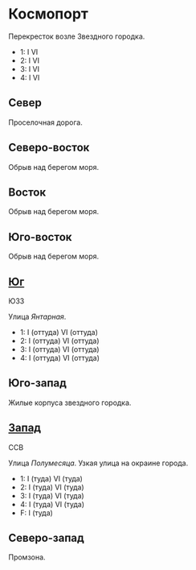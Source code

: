 # Космопорт

Перекресток возле Звездного городка.

* 1:    I   VI
* 2:    I   VI
* 3:    I   VI
* 4:    I   VI

## Север

Проселочная дорога.

## Северо-восток

Обрыв над берегом моря.

## Восток

Обрыв над берегом моря.

## Юго-восток

Обрыв над берегом моря.

## [Юг](./590020.md)

ЮЗЗ

Улица *Янтарная*.

* 1:    I (оттуда)  VI (оттуда)
* 2:    I (оттуда)  VI (оттуда)
* 3:    I (оттуда)  VI (оттуда)
* 4:    I (оттуда)  VI (оттуда)

## Юго-запад

Жилые корпуса звездного городка.

## [Запад](./585015.md)

ССВ

Улица *Полумесяца*.
Узкая улица на окраине города.

* 1:    I (туда)    VI (туда)
* 2:    I (туда)    VI (туда)
* 3:    I (туда)    VI (туда)
* 4:    I (туда)    VI (туда)
* F:    I (туда)

## Северо-запад

Промзона.
